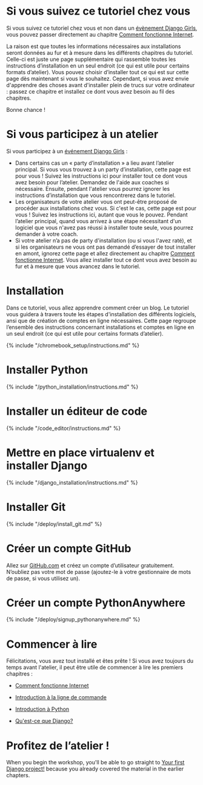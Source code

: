 # Si vous suivez ce tutoriel chez vous

Si vous suivez ce tutoriel chez vous et non dans un [évènement Django Girls](https://djangogirls.org/events/), vous pouvez passer directement au chapitre [Comment fonctionne Internet](../how_the_internet_works/README.md).

La raison est que toutes les informations nécessaires aux installations seront données au fur et à mesure dans les différents chapitres du tutoriel. Celle-ci est juste une page supplémentaire qui rassemble toutes les instructions d’installation en un seul endroit (ce qui est utile pour certains formats d’atelier). Vous pouvez choisir d’installer tout ce qui est sur cette page dès maintenant si vous le souhaitez. Cependant, si vous avez envie d'apprendre des choses avant d'installer plein de trucs sur votre ordinateur : passez ce chapitre et installez ce dont vous avez besoin au fil des chapitres.

Bonne chance !

# Si vous participez à un atelier

Si vous participez à un [événement Django Girls](https://djangogirls.org/events/) :

* Dans certains cas un « party d’installation » a lieu avant l’atelier principal. Si vous vous trouvez à un party d’installation, cette page est pour vous ! Suivez les instructions ici pour installer tout ce dont vous avez besoin pour l’atelier. Demandez de l'aide aux coaches si nécessaire. Ensuite, pendant l'atelier vous pourrez ignorer les instructions d’installation que vous rencontrerez dans le tutoriel.
* Les organisateurs de votre atelier vous ont peut-être proposé de procéder aux installations chez vous. Si c'est le cas, cette page est pour vous ! Suivez les instructions ici, autant que vous le pouvez. Pendant l’atelier principal, quand vous arrivez à une étape nécessitant d'un logiciel que vous n'avez pas réussi à installer toute seule, vous pourrez demander à votre coach.
* Si votre atelier n’a pas de party d'installation (ou si vous l'avez raté), et si les organisateurs ne vous ont pas demandé d’essayer de tout installer en amont, ignorez cette page et allez directement au chapitre [Comment fonctionne Internet](../how_the_internet_works/README.md). Vous allez installer tout ce dont vous avez besoin au fur et à mesure que vous avancez dans le tutoriel.

# Installation

Dans ce tutoriel, vous allez apprendre comment créer un blog. Le tutoriel vous guidera à travers toute les étapes d'installation des différents logiciels, ansi que de création de comptes en ligne nécessaires. Cette page regroupe l’ensemble des instructions concernant installations et comptes en ligne en un seul endroit (ce qui est utile pour certains formats d’atelier).

<!--sec data-title="Chromebook setup (if you're using one)"
data-id="chromebook_setup" data-collapse=true ces--> {% include "/chromebook_setup/instructions.md" %} 

<!--endsec-->

# Installer Python

{% include "/python_installation/instructions.md" %}

# Installer un éditeur de code

{% include "/code_editor/instructions.md" %}

# Mettre en place virtualenv et installer Django

{% include "/django_installation/instructions.md" %}

# Installer Git

{% include "/deploy/install_git.md" %}

# Créer un compte GitHub

Allez sur [GitHub.com](https://www.github.com) et créez un compte d’utilisateur gratuitement. N’oubliez pas votre mot de passe (ajoutez-le à votre gestionnaire de mots de passe, si vous utilisez un).

# Créer un compte PythonAnywhere

{% include "/deploy/signup_pythonanywhere.md" %}

# Commencer à lire

Félicitations, vous avez tout installé et êtes prête ! Si vous avez toujours du temps avant l'atelier, il peut être utile de commencer à lire les premiers chapitres :

* [Comment fonctionne Internet](../how_the_internet_works/README.md)

* [Introduction à la ligne de commande](../intro_to_command_line/README.md)

* [Introduction à Python](../python_introduction/README.md)

* [Qu'est-ce que Django?](../django/README.md)

# Profitez de l’atelier !

When you begin the workshop, you'll be able to go straight to [Your first Django project!](../django_start_project/README.md) because you already covered the material in the earlier chapters.